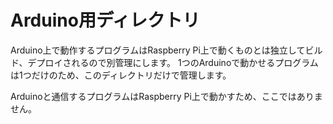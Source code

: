 # Arduino用ディレクトリ

Arduino上で動作するプログラムはRaspberry Pi上で動くものとは独立してビルド、デプロイされるので別管理にします。
1つのArduinoで動かせるプログラムは1つだけのため、このディレクトリだけで管理します。

Arduinoと通信するプログラムはRaspberry Pi上で動かすため、ここではありません。
